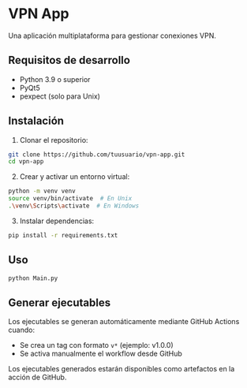 # VPN App

Una aplicación multiplataforma para gestionar conexiones VPN.

## Requisitos de desarrollo

- Python 3.9 o superior
- PyQt5
- pexpect (solo para Unix)

## Instalación

1. Clonar el repositorio:
```bash
git clone https://github.com/tuusuario/vpn-app.git
cd vpn-app
```

2. Crear y activar un entorno virtual:
```bash
python -m venv venv
source venv/bin/activate  # En Unix
.\venv\Scripts\activate  # En Windows
```

3. Instalar dependencias:
```bash
pip install -r requirements.txt
```

## Uso

```bash
python Main.py
```

## Generar ejecutables

Los ejecutables se generan automáticamente mediante GitHub Actions cuando:
- Se crea un tag con formato `v*` (ejemplo: v1.0.0)
- Se activa manualmente el workflow desde GitHub

Los ejecutables generados estarán disponibles como artefactos en la acción de GitHub.